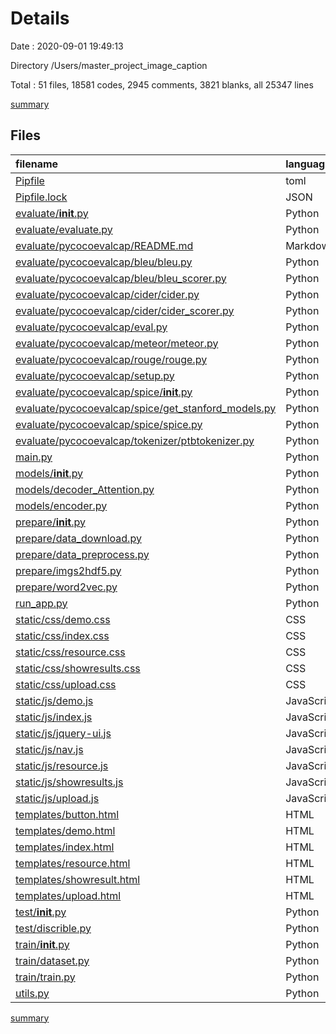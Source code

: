 # Details

Date : 2020-09-01 19:49:13

Directory /Users/master_project_image_caption

Total : 51 files,  18581 codes, 2945 comments, 3821 blanks, all 25347 lines

[summary](results.md)

## Files
| filename | language | code | comment | blank | total |
| :--- | :--- | ---: | ---: | ---: | ---: |
| [Pipfile](/Pipfile) | toml | 20 | 0 | 4 | 24 |
| [Pipfile.lock](/Pipfile.lock) | JSON | 327 | 0 | 1 | 328 |
| [evaluate/__init__.py](/evaluate/__init__.py) | Python | 0 | 0 | 1 | 1 |
| [evaluate/evaluate.py](/evaluate/evaluate.py) | Python | 131 | 48 | 35 | 214 |
| [evaluate/pycocoevalcap/README.md](/evaluate/pycocoevalcap/README.md) | Markdown | 45 | 0 | 13 | 58 |
| [evaluate/pycocoevalcap/bleu/bleu.py](/evaluate/pycocoevalcap/bleu/bleu.py) | Python | 22 | 14 | 12 | 48 |
| [evaluate/pycocoevalcap/bleu/bleu_scorer.py](/evaluate/pycocoevalcap/bleu/bleu_scorer.py) | Python | 180 | 22 | 63 | 265 |
| [evaluate/pycocoevalcap/cider/cider.py](/evaluate/pycocoevalcap/cider/cider.py) | Python | 22 | 21 | 12 | 55 |
| [evaluate/pycocoevalcap/cider/cider_scorer.py](/evaluate/pycocoevalcap/cider/cider_scorer.py) | Python | 128 | 43 | 22 | 193 |
| [evaluate/pycocoevalcap/eval.py](/evaluate/pycocoevalcap/eval.py) | Python | 57 | 10 | 10 | 77 |
| [evaluate/pycocoevalcap/meteor/meteor.py](/evaluate/pycocoevalcap/meteor/meteor.py) | Python | 58 | 11 | 14 | 83 |
| [evaluate/pycocoevalcap/rouge/rouge.py](/evaluate/pycocoevalcap/rouge/rouge.py) | Python | 53 | 34 | 19 | 106 |
| [evaluate/pycocoevalcap/setup.py](/evaluate/pycocoevalcap/setup.py) | Python | 10 | 1 | 3 | 14 |
| [evaluate/pycocoevalcap/spice/__init__.py](/evaluate/pycocoevalcap/spice/__init__.py) | Python | 0 | 0 | 1 | 1 |
| [evaluate/pycocoevalcap/spice/get_stanford_models.py](/evaluate/pycocoevalcap/spice/get_stanford_models.py) | Python | 34 | 5 | 10 | 49 |
| [evaluate/pycocoevalcap/spice/spice.py](/evaluate/pycocoevalcap/spice/spice.py) | Python | 77 | 9 | 17 | 103 |
| [evaluate/pycocoevalcap/tokenizer/ptbtokenizer.py](/evaluate/pycocoevalcap/tokenizer/ptbtokenizer.py) | Python | 34 | 25 | 11 | 70 |
| [main.py](/main.py) | Python | 34 | 2 | 6 | 42 |
| [models/__init__.py](/models/__init__.py) | Python | 0 | 0 | 1 | 1 |
| [models/decoder_Attention.py](/models/decoder_Attention.py) | Python | 79 | 63 | 26 | 168 |
| [models/encoder.py](/models/encoder.py) | Python | 24 | 14 | 9 | 47 |
| [prepare/__init__.py](/prepare/__init__.py) | Python | 0 | 0 | 1 | 1 |
| [prepare/data_download.py](/prepare/data_download.py) | Python | 10 | 10 | 3 | 23 |
| [prepare/data_preprocess.py](/prepare/data_preprocess.py) | Python | 69 | 8 | 13 | 90 |
| [prepare/imgs2hdf5.py](/prepare/imgs2hdf5.py) | Python | 35 | 11 | 6 | 52 |
| [prepare/word2vec.py](/prepare/word2vec.py) | Python | 34 | 6 | 5 | 45 |
| [run_app.py](/run_app.py) | Python | 118 | 21 | 17 | 156 |
| [static/css/demo.css](/static/css/demo.css) | CSS | 29 | 0 | 0 | 29 |
| [static/css/index.css](/static/css/index.css) | CSS | 505 | 25 | 53 | 583 |
| [static/css/resource.css](/static/css/resource.css) | CSS | 666 | 5 | 0 | 671 |
| [static/css/showresults.css](/static/css/showresults.css) | CSS | 67 | 2 | 12 | 81 |
| [static/css/upload.css](/static/css/upload.css) | CSS | 608 | 23 | 53 | 684 |
| [static/js/demo.js](/static/js/demo.js) | JavaScript | 57 | 0 | 0 | 57 |
| [static/js/index.js](/static/js/index.js) | JavaScript | 296 | 44 | 34 | 374 |
| [static/js/jquery-ui.js](/static/js/jquery-ui.js) | JavaScript | 13,563 | 2,075 | 3,068 | 18,706 |
| [static/js/nav.js](/static/js/nav.js) | JavaScript | 6 | 0 | 0 | 6 |
| [static/js/resource.js](/static/js/resource.js) | JavaScript | 40 | 15 | 10 | 65 |
| [static/js/showresults.js](/static/js/showresults.js) | JavaScript | 15 | 9 | 9 | 33 |
| [static/js/upload.js](/static/js/upload.js) | JavaScript | 10 | 180 | 2 | 192 |
| [templates/button.html](/templates/button.html) | HTML | 20 | 2 | 9 | 31 |
| [templates/demo.html](/templates/demo.html) | HTML | 82 | 6 | 8 | 96 |
| [templates/index.html](/templates/index.html) | HTML | 146 | 17 | 43 | 206 |
| [templates/resource.html](/templates/resource.html) | HTML | 120 | 10 | 8 | 138 |
| [templates/showresult.html](/templates/showresult.html) | HTML | 90 | 5 | 7 | 102 |
| [templates/upload.html](/templates/upload.html) | HTML | 112 | 6 | 9 | 127 |
| [test/__init__.py](/test/__init__.py) | Python | 0 | 0 | 1 | 1 |
| [test/discrible.py](/test/discrible.py) | Python | 130 | 31 | 40 | 201 |
| [train/__init__.py](/train/__init__.py) | Python | 0 | 0 | 1 | 1 |
| [train/dataset.py](/train/dataset.py) | Python | 32 | 15 | 14 | 61 |
| [train/train.py](/train/train.py) | Python | 270 | 75 | 69 | 414 |
| [utils.py](/utils.py) | Python | 116 | 22 | 36 | 174 |

[summary](results.md)